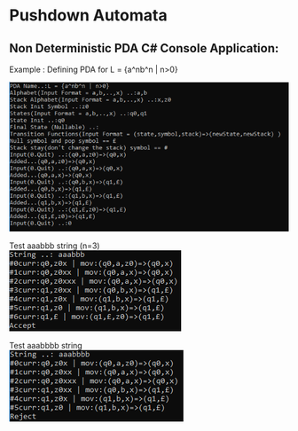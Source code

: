# Pushdown Automata
## Non Deterministic PDA C# Console Application:

Example : Defining PDA for L = {a^nb^n | n>0}

![Pda](https://github.com/oguzhanszr/pushdown-automata/blob/master/images/e.PNG)

Test aaabbb string (n=3) <br>
![Test1](https://github.com/oguzhanszr/pushdown-automata/blob/master/images/d.PNG)

Test aaabbbb string <br>
![Test2](https://github.com/oguzhanszr/pushdown-automata/blob/master/images/f.PNG)
